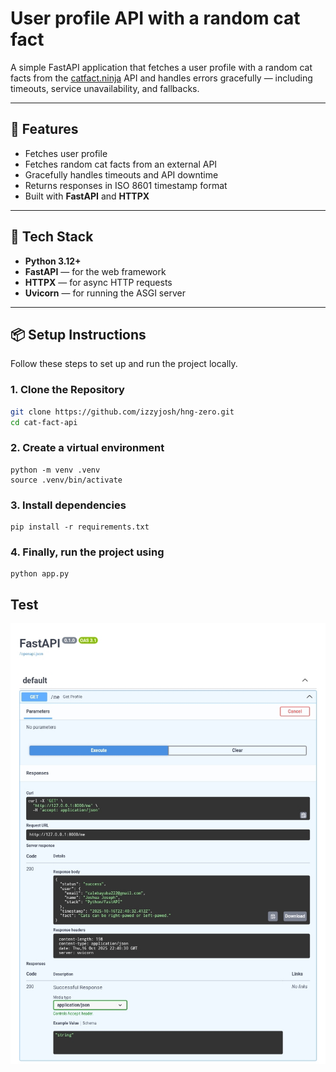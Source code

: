 # User profile API with a random cat fact

A simple FastAPI application that fetches a user profile with a random cat facts from the [catfact.ninja](https://catfact.ninja) API and handles errors gracefully — including timeouts, service unavailability, and fallbacks.

---

## 🚀 Features

- Fetches user profile
- Fetches random cat facts from an external API  
- Gracefully handles timeouts and API downtime  
- Returns responses in ISO 8601 timestamp format  
- Built with **FastAPI** and **HTTPX**

---

## 🧰 Tech Stack

- **Python 3.12+**  
- **FastAPI** — for the web framework  
- **HTTPX** — for async HTTP requests  
- **Uvicorn** — for running the ASGI server  

---

## 📦 Setup Instructions

Follow these steps to set up and run the project locally.

### 1. Clone the Repository
```bash
git clone https://github.com/izzyjosh/hng-zero.git
cd cat-fact-api
```
### 2. Create a virtual environment
```
python -m venv .venv
source .venv/bin/activate
```
### 3. Install dependencies
```
pip install -r requirements.txt
```
### 4. Finally, run the project using
```
python app.py
```

## Test
![Test Preview](assets/test.jpg)
